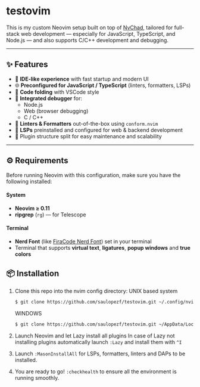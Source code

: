 # testovim

This is my custom Neovim setup built on top of [NvChad](https://github.com/NvChad/NvChad), tailored for full-stack web development — especially for JavaScript, TypeScript, and Node.js — and also supports C/C++ development and debugging.

---

## ✨ Features

- 🚀 **IDE-like experience** with fast startup and modern UI
- 🌐 **Preconfigured for JavaScript / TypeScript** (linters, formatters, LSPs)
- 📁 **Code folding** with VSCode style 
- 🧪 **Integrated debugger** for:
  - Node.js
  - Web (browser debugging)
  - C / C++
- 📏 **Linters & Formatters** out-of-the-box using `conform.nvim`
- 🧠 **LSPs** preinstalled and configured for web & backend development
- 🧩 Plugin structure split for easy maintenance and scalability

---

## ⚙️ Requirements

Before running Neovim with this configuration, make sure you have the following installed:

#### System
- **Neovim ≥ 0.11**
- **ripgrep** (`rg`) — for Telescope

#### Terminal
- **Nerd Font** (like [FiraCode Nerd Font](https://www.nerdfonts.com/)) set in your terminal
- Terminal that supports **virtual text**, **ligatures**, **popup windows** and **true colors**


## 📦 Installation

1.  Clone this repo into the nvim config directory:
    UNIX based system
    ```bash
    $ git clone https://github.com/saulopezf/testovim.git ~/.config/nvim`
    ```
    WINDOWS
    ```bash
    $ git clone https://github.com/saulopezf/testovim.git ~/AppData/Local/nvim`
    ```

2.  Launch Neovim and let Lazy install all plugins
    In case of Lazy not installing plugins automatically launch `:Lazy` and install them with `^I`

3.  Launch `:MasonInstallAll` for LSPs, formatters, linters and DAPs to be installed.

4. You are ready to go! `:checkhealth` to ensure all the environment is running smoothly.
